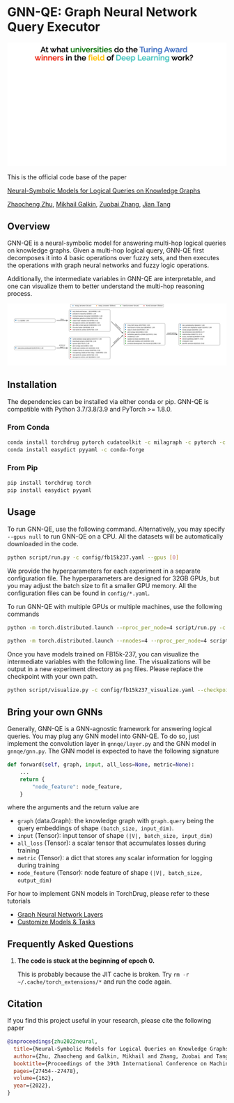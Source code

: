 # GNN-QE: Graph Neural Network Query Executor #

![GNN-QE animation](asset/gnn-qe.gif)

This is the official code base of the paper

[Neural-Symbolic Models for Logical Queries on Knowledge Graphs][paper]

[Zhaocheng Zhu](https://kiddozhu.github.io),
[Mikhail Galkin](https://migalkin.github.io),
[Zuobai Zhang](https://oxer11.github.io),
[Jian Tang](https://jian-tang.com)

[paper]: https://proceedings.mlr.press/v162/zhu22c/zhu22c.pdf

## Overview ##

GNN-QE is a neural-symbolic model for answering multi-hop logical queries on
knowledge graphs. Given a multi-hop logical query, GNN-QE first decomposes it into
4 basic operations over fuzzy sets, and then executes the operations with graph
neural networks and fuzzy logic operations.

Additionally, the intermediate variables in GNN-QE are interpretable, and one can
visualize them to better understand the multi-hop reasoning process.

![GNN-QE visualization](asset/visualization.png)

## Installation ##

The dependencies can be installed via either conda or pip. GNN-QE is compatible
with Python 3.7/3.8/3.9 and PyTorch >= 1.8.0.

### From Conda ###

```bash
conda install torchdrug pytorch cudatoolkit -c milagraph -c pytorch -c pyg
conda install easydict pyyaml -c conda-forge
```

### From Pip ###

```bash
pip install torchdrug torch
pip install easydict pyyaml
```

## Usage ##

To run GNN-QE, use the following command. Alternatively, you may specify
`--gpus null` to run GNN-QE on a CPU. All the datasets will be automatically
downloaded in the code.

```bash
python script/run.py -c config/fb15k237.yaml --gpus [0]
```

We provide the hyperparameters for each experiment in a separate configuration file.
The hyperparameters are designed for 32GB GPUs, but you may adjust the batch size
to fit a smaller GPU memory. All the configuration files can be found in
`config/*.yaml`. 

To run GNN-QE with multiple GPUs or multiple machines, use the following commands

```bash
python -m torch.distributed.launch --nproc_per_node=4 script/run.py -c config/fb15k237.yaml --gpus [0,1,2,3]
```

```bash
python -m torch.distributed.launch --nnodes=4 --nproc_per_node=4 script/run.py -c config/fb15k237.yaml --gpus [0,1,2,3,0,1,2,3,0,1,2,3,0,1,2,3]
```

Once you have models trained on FB15k-237, you can visualize the intermediate
variables with the following line. The visualizations will be output in a new
experiment directory as `png` files. Please replace the checkpoint with your own
path.

```bash
python script/visualize.py -c config/fb15k237_visualize.yaml --checkpoint /path/to/gnn-qe/experiment/model_epoch_10.pth
```

## Bring your own GNNs ##

Generally, GNN-QE is a GNN-agnostic framework for answering logical queries.
You may plug any GNN model into GNN-QE. To do so, just implement the convolution
layer in `gnnqe/layer.py` and the GNN model in `gnnqe/gnn.py`. The GNN model is
expected to have the following signature

```python
def forward(self, graph, input, all_loss=None, metric=None):
    ...
    return {
        "node_feature": node_feature,
    }
```

where the arguments and the return value are
- `graph` (data.Graph): the knowledge graph with `graph.query` being the query
  embeddings of shape `(batch_size, input_dim)`. 
- `input` (Tensor): input tensor of shape `(|V|, batch_size, input_dim)` 
- `all_loss` (Tensor): a scalar tensor that accumulates losses during training
- `metric` (Tensor): a dict that stores any scalar information for logging during
  training
- `node_feature` (Tensor): node feature of shape `(|V|, batch_size, output_dim)`

For how to implement GNN models in TorchDrug, please refer to these tutorials
- [Graph Neural Network Layers](https://torchdrug.ai/docs/notes/layer.html)
- [Customize Models & Tasks](https://torchdrug.ai/docs/notes/model.html)

## Frequently Asked Questions ##

1. **The code is stuck at the beginning of epoch 0.**

   This is probably because the JIT cache is broken.
   Try `rm -r ~/.cache/torch_extensions/*` and run the code again.

## Citation ##

If you find this project useful in your research, please cite the following paper

```bibtex
@inproceedings{zhu2022neural,
  title={Neural-Symbolic Models for Logical Queries on Knowledge Graphs},
  author={Zhu, Zhaocheng and Galkin, Mikhail and Zhang, Zuobai and Tang, Jian},
  booktitle={Proceedings of the 39th International Conference on Machine Learning},
  pages={27454--27478},
  volume={162},
  year={2022},
}
```